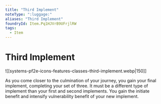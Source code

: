 ```yaml
---
title: "Third Implement"
noteType: ":luggage:"
aliases: "Third Implement"
foundryId: Item.Pq1HJVrB9UFrjlRW
tags:
  - Item
---
```


# Third Implement
![[systems-pf2e-icons-features-classes-third-implement.webp|150]]

As you come closer to the culmination of your journey, you gain your final implement, completing your set of three. It must be a different type of implement than your first and second implements. You gain the initiate benefit and intensify vulnerability benefit of your new implement.
